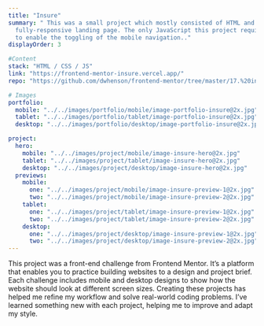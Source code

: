 ```yaml
---
title: "Insure"
summary: " This was a small project which mostly consisted of HTML and CSS. I built a
  fully-responsive landing page. The only JavaScript this project required was
  to enable the toggling of the mobile navigation.."
displayOrder: 3

#Content
stack: "HTML / CSS / JS"
link: "https://frontend-mentor-insure.vercel.app/"
repo: "https://github.com/dwhenson/frontend-mentor/tree/master/17.%20insure-landing-page"

# Images
portfolio:
  mobile: "../../images/portfolio/mobile/image-portfolio-insure@2x.jpg"
  tablet: "../../images/portfolio/tablet/image-portfolio-insure@2x.jpg"
  desktop: "../../images/portfolio/desktop/image-portfolio-insure@2x.jpg"

project:
  hero:
    mobile: "../../images/project/mobile/image-insure-hero@2x.jpg"
    tablet: "../../images/project/tablet/image-insure-hero@2x.jpg"
    desktop: "../../images/project/desktop/image-insure-hero@2x.jpg"
  previews:
    mobile:
      one: "../../images/project/mobile/image-insure-preview-1@2x.jpg"
      two: "../../images/project/mobile/image-insure-preview-2@2x.jpg"
    tablet:
      one: "../../images/project/tablet/image-insure-preview-1@2x.jpg"
      two: "../../images/project/tablet/image-insure-preview-2@2x.jpg"
    desktop:
      one: "../../images/project/desktop/image-insure-preview-1@2x.jpg"
      two: "../../images/project/desktop/image-insure-preview-2@2x.jpg"
---
```


This project was a front-end challenge from Frontend Mentor. It’s a platform that enables you to practice building websites to a design and project brief. Each challenge includes mobile and desktop designs to show how the website should look at different screen sizes. Creating these projects has helped me refine my workflow and solve real-world coding problems. I’ve learned something new with each project, helping me to improve and adapt my style.
